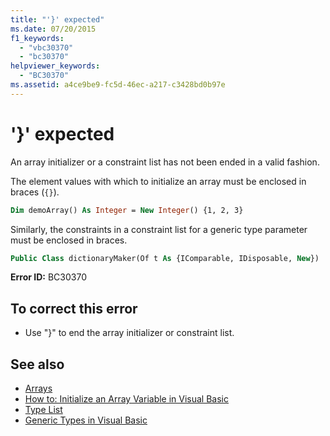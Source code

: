 ```yaml
---
title: "'}' expected"
ms.date: 07/20/2015
f1_keywords:
  - "vbc30370"
  - "bc30370"
helpviewer_keywords:
  - "BC30370"
ms.assetid: a4ce9be9-fc5d-46ec-a217-c3428bd0b97e
---
```

# '}' expected

An array initializer or a constraint list has not been ended in a valid fashion.

The element values with which to initialize an array must be enclosed in braces (`{}`).

```vb
Dim demoArray() As Integer = New Integer() {1, 2, 3}
```

Similarly, the constraints in a constraint list for a generic type parameter must be enclosed in braces.

```vb
Public Class dictionaryMaker(Of t As {IComparable, IDisposable, New})
```

**Error ID:** BC30370

## To correct this error

- Use "}" to end the array initializer or constraint list.

## See also

- [Arrays](../programming-guide/language-features/arrays/index.md)
- [How to: Initialize an Array Variable in Visual Basic](../programming-guide/language-features/arrays/how-to-initialize-an-array-variable.md)
- [Type List](../language-reference/statements/type-list.md)
- [Generic Types in Visual Basic](../programming-guide/language-features/data-types/generic-types.md)
